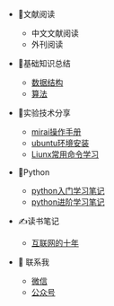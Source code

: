 - 📌文献阅读

  - 中文文献阅读
  - 外刊阅读

- 📑基础知识总结

  - [数据结构](base_knowledge/data_structure.md)
  - [算法](base_knowledge/algorithm.md)
  
- 👑实验技术分享
  
  - [mirai操作手册](tech/mirai.md)
  - [ubuntu环境安装](tech/ubuntu.md)
  - [Liunx常用命令学习](tech/liunx.md)
  
- 🐍Python
  
  - [python入门学习笔记](python/python.md)
  - [python进阶学习笔记](python/python_adv.md)

- ✍读书笔记

  - [互联网的十年](read/互联网的十年.md)
  

- 🙋‍ 联系我
  
  - [微信](contact/wx.md)
  - [公众号](contact/gzh.md)


